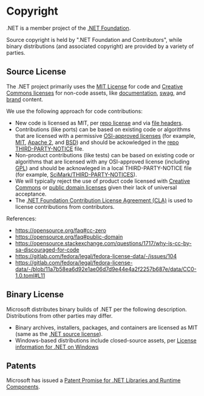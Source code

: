 # Copyright

.NET is a member project of the [.NET Foundation](http://www.dotnetfoundation.org/).

Source copyright is held by ".NET Foundation and Contributors", while binary distributions (and associated copyright) are provided by a variety of parties.

## Source License

The .NET project primarily uses the [MIT License](https://opensource.org/licenses/MIT) for code and [Creative Commons licenses](https://creativecommons.org/) for non-code assets, like [documentation](https://github.com/dotnet/docs/), [swag](https://github.com/dotnet/swag), and [brand](https://github.com/dotnet/brand) content.

We use the following approach for code contributions:

- New code is licensed as MIT, per [repo license](/LICENSE.TXT) and via [file headers](/src/libraries/System.Private.CoreLib/src/System/Collections/Generic/List.cs).
- Contributions (like ports) can be based on existing code or algorithms that are licensed with a permissive [OSI-approved licenses](https://opensource.org/licenses) (for example, [MIT](https://opensource.org/licenses/MIT), [Apache 2](https://opensource.org/licenses/Apache-2.0), and [BSD](https://opensource.org/licenses/BSD-3-Clause)) and should be ackowledged in the [repo THIRD-PARTY-NOTICE](/THIRD-PARTY-NOTICES.TXT) file.
- Non-product contributions (like tests) can be based on existing code or algorithms that are licensed with any OSI-approved license (including [GPL](https://opensource.org/licenses/GPL-2.0)) and should be acknowleged in a local THIRD-PARTY-NOTICE file (for example, [SciMark/THIRD-PARTY-NOTICES](/src/tests/JIT/Performance/CodeQuality/SciMark/THIRD-PARTY-NOTICES)).
- We will typically reject the use of product code licensed with [Creative Commons](https://creativecommons.org/) or [public domain licenses](https://en.wikipedia.org/wiki/Public-domain-equivalent_license) given their lack of universal acceptance.
- The [.NET Foundation Contribution License Agreement (CLA)](https://cla.dotnetfoundation.org) is used to license contributions from contributors.

References:

- https://opensource.org/faq#cc-zero
- https://opensource.org/faq#public-domain
- https://opensource.stackexchange.com/questions/1717/why-is-cc-by-sa-discouraged-for-code
- https://gitlab.com/fedora/legal/fedora-license-data/-/issues/104
- https://gitlab.com/fedora/legal/fedora-license-data/-/blob/11a7b58ea6d92e1ae06d7d9e44e4a2f2257b687e/data/CC0-1.0.toml#L11

## Binary License

Microsoft distributes binary builds of .NET per the following description. Distributions from other parties may differ.

- Binary archives, installers, packages, and containers are licensed as MIT (same as the [.NET source license](https://github.com/dotnet/core/blob/master/LICENSE.TXT)).
- Windows-based distributions include closed-source assets, per [License information for .NET on Windows](https://github.com/dotnet/core/blob/main/license-information-windows.md)

## Patents

Microsoft has issued a [Patent Promise for .NET Libraries and Runtime Components](/PATENTS.TXT).
